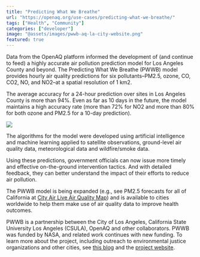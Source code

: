 ```yaml
---
title: "Predicting What We Breathe"
url: "https://openaq.org/use-cases/predicting-what-we-breathe/"
tags: ["Health", "Community"]
categories: ["developer"]
image: "@assets/images/pwwb-aq-la-city-website.png"
featured: true
---
```


Data from the OpenAQ platform informed the development of (and continue to feed) a highly accurate air pollution prediction model for Los Angeles County and beyond. The Predicting What We Breathe (PWWB) model provides hourly air quality predictions for six pollutants–PM2.5, ozone, CO, CO2, NO, and NO2–at a spatial resolution of 1 km2.

The average accuracy for a 24-hour prediction over sites in Los Angeles County is more than 94%. Even as far as 10 days in the future, the model maintains a high accuracy rate (more than 72% for NO2 and more than 80% for both ozone and PM2.5 for a 10-day prediction).

![](@assets/images/pwwb-aq-la-city-website.png)

The algorithms for the model were developed using artificial intelligence and machine learning applied to satellite observations, ground-level air quality data, meteorological data and wildfire/smoke data.

Using these predictions, government officials can now issue more timely and effective on-the-ground intervention tactics. And with detailed feedback, they can better understand the impact of their efforts to reduce air pollution.

The PWWB model is being expanded (e.g., see PM2.5 forecasts for all of California at [City Air Live Air Quality Map](https://www.ai-aq.com/MapForecastCA)) and is available to cities worldwide to help them make use of air quality data to improve health outcomes.

PWWB is a partnership between the City of Los Angeles, California State University Los Angeles (CSULA), OpenAQ and other collaborators. PWWB was funded by NASA, and related work continues with new funding. To learn more about the project, including outreach to environmental justice organizations and other cities, see [this blog](https://openaq.medium.com/predicting-what-we-breathe-fc929cf7f2fa) and the [project website](https://airquality.lacity.org/).

